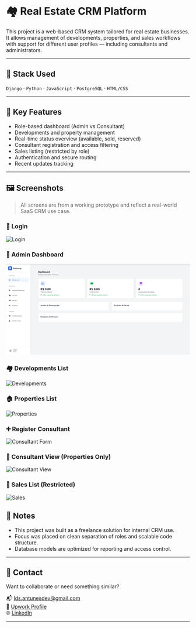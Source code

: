# 🏘️ Real Estate CRM Platform

This project is a web-based CRM system tailored for real estate businesses. It allows management of developments, properties, and sales workflows with support for different user profiles — including consultants and administrators.

---

## 🚀 Stack Used

`Django` · `Python` · `JavaScript` · `PostgreSQL` · `HTML/CSS`

---

## 🔑 Key Features

- Role-based dashboard (Admin vs Consultant)
- Developments and property management
- Real-time status overview (available, sold, reserved)
- Consultant registration and access filtering
- Sales listing (restricted by role)
- Authentication and secure routing
- Recent updates tracking

---

## 🖼️ Screenshots

> All screens are from a working prototype and reflect a real-world SaaS CRM use case.

### 🔐 Login  
![Login](./seets/Login.png)

### 🧭 Admin Dashboard  
![Dashboard](./seets/Dashboard.png)

### 🏘️ Developments List  
![Developments](./seets/Developments.png)

### 🏠 Properties List  
![Properties](./seets/Properties.png)

### ➕ Register Consultant  
![Consultant Form](./seets/RegisterConsultant.png)

### 🧑 Consultant View (Properties Only)  
![Consultant View](./seets/ConsultantView.png)

### 📄 Sales List (Restricted)  
![Sales](./seets/Sales.png)


## 📌 Notes

- This project was built as a freelance solution for internal CRM use.
- Focus was placed on clean separation of roles and scalable code structure.
- Database models are optimized for reporting and access control.

---

## 🔗 Contact

Want to collaborate or need something similar?

📬 [lds.antunesdev@gmail.com](mailto:lds.antunesdev@gmail.com)  
💼 [Upwork Profile](https://www.upwork.com/freelancers/~01528998e13ceaa5aa)  
🌐 [LinkedIn](https://linkedin.com/in/lucas-souza-a869882aa)

---
